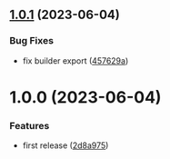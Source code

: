 ## [1.0.1](https://github.com/ishowta/firebase-functions-middleware/compare/v1.0.0...v1.0.1) (2023-06-04)


### Bug Fixes

* fix builder export ([457629a](https://github.com/ishowta/firebase-functions-middleware/commit/457629abf83212687175d76985a8664bc26bed8b))

# 1.0.0 (2023-06-04)


### Features

* first release ([2d8a975](https://github.com/ishowta/firebase-functions-middleware/commit/2d8a975d70edb4399ac3e0603ad5060a82a8312e))
